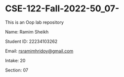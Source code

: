 # CSE-122-Fall-2022-50_07-
This is an Oop lab repository

Name: Ramim Sheikh

Student ID: 22234103262

Email: rsramimhridoy@gmail.com

Intake: 20

Section: 07
